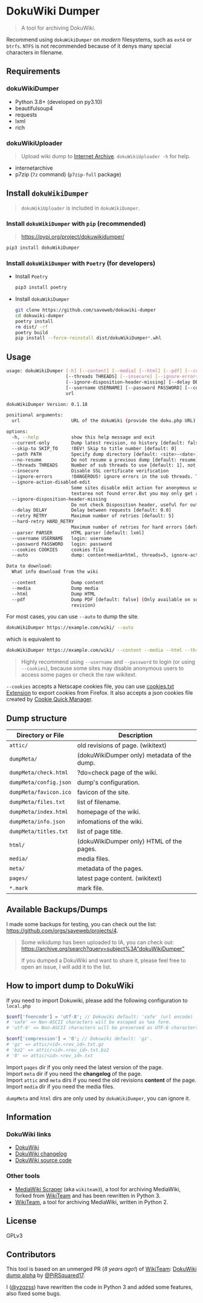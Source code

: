 # DokuWiki Dumper

> A tool for archiving DokuWiki.

Recommend using `dokuWikiDumper` on _modern_ filesystems, such as `ext4` or `btrfs`. `NTFS` is not recommended because of it denys many special characters in filename.

## Requirements

### dokuWikiDumper

- Python 3.8+ (developed on py3.10)
- beautifulsoup4
- requests
- lxml
- rich

### dokuWikiUploader

> Upload wiki dump to [Internet Archive](https://archive.org/).
> `dokuWikiUploader -h` for help.

- internetarchive
- p7zip (`7z` command) (`p7zip-full` package)

## Install `dokuWikiDumper`

> `dokuWikiUploader` is included in `dokuWikiDumper`.

### Install `dokuWikiDumper` with `pip` (recommended)

> <https://pypi.org/project/dokuwikidumper/>

```bash
pip3 install dokuWikiDumper
```

### Install `dokuWikiDumper` with `Poetry` (for developers)

- Install `Poetry`

    ```bash
    pip3 install poetry
    ```

- Install `dokuWikiDumper`

    ```bash
    git clone https://github.com/saveweb/dokuwiki-dumper
    cd dokuwiki-dumper
    poetry install
    rm dist/ -rf
    poetry build
    pip install --force-reinstall dist/dokuWikiDumper*.whl
    ```

## Usage

```bash
usage: dokuWikiDumper [-h] [--content] [--media] [--html] [--pdf] [--current-only] [--skip-to SKIP_TO] [--path PATH] [--no-resume]
                      [--threads THREADS] [--insecure] [--ignore-errors] [--ignore-action-disabled-edit]
                      [--ignore-disposition-header-missing] [--delay DELAY] [--retry RETRY] [--hard-retry HARD_RETRY] [--parser PARSER]
                      [--username USERNAME] [--password PASSWORD] [--cookies COOKIES] [--auto]
                      url

dokuWikiDumper Version: 0.1.18

positional arguments:
  url                   URL of the dokuWiki (provide the doku.php URL)

options:
  -h, --help            show this help message and exit
  --current-only        Dump latest revision, no history [default: false]
  --skip-to SKIP_TO     !DEV! Skip to title number [default: 0]
  --path PATH           Specify dump directory [default: <site>-<date>]
  --no-resume           Do not resume a previous dump [default: resume]
  --threads THREADS     Number of sub threads to use [default: 1], not recommended to set > 5
  --insecure            Disable SSL certificate verification
  --ignore-errors       !DANGEROUS! ignore errors in the sub threads. This may cause incomplete dumps.
  --ignore-action-disabled-edit
                        Some sites disable edit action for anonymous users and some core pages. This option will ignore this error and
                        textarea not found error.But you may only get a partial dump. (only works with --content)
  --ignore-disposition-header-missing
                        Do not check Disposition header, useful for outdated (<2014) DokuWiki versions [default: False]
  --delay DELAY         Delay between requests [default: 0.0]
  --retry RETRY         Maximum number of retries [default: 5]
  --hard-retry HARD_RETRY
                        Maximum number of retries for hard errors [default: 3]
  --parser PARSER       HTML parser [default: lxml]
  --username USERNAME   login: username
  --password PASSWORD   login: password
  --cookies COOKIES     cookies file
  --auto                dump: content+media+html, threads=5, ignore-action-disable-edit. (threads is overridable)

Data to download:
  What info download from the wiki

  --content             Dump content
  --media               Dump media
  --html                Dump HTML
  --pdf                 Dump PDF [default: false] (Only available on some wikis with the PDF export plugin) (Only dumps the latest PDF
                        revision)
```

For most cases, you can use `--auto` to dump the site.

```bash
dokuWikiDumper https://example.com/wiki/ --auto
```

which is equivalent to

```bash
dokuWikiDumper https://example.com/wiki/ --content --media --html --threads 5 --ignore-action-disabled-edit
```

> Highly recommend using `--username` and `--password` to login (or using `--cookies`), because some sites may disable anonymous users to access some pages or check the raw wikitext.

`--cookies` accepts a Netscape cookies file, you can use [cookies.txt Extension](https://addons.mozilla.org/en-US/firefox/addon/cookies-txt/) to export cookies from Firefox. It also accepts a json cookies file created by [Cookie Quick Manager](https://addons.mozilla.org/en-US/firefox/addon/cookie-quick-manager/).

## Dump structure

<!-- Dump structure -->
| Directory or File       | Description                                 |
|-----------              |-------------                                |
| `attic/`                | old revisions of page. (wikitext)           |
| `dumpMeta/`             | (dokuWikiDumper only) metadata of the dump. |
| `dumpMeta/check.html`   | ?do=check page of the wiki.                 |
| `dumpMeta/config.json`  | dump's configuration.                       |
| `dumpMeta/favicon.ico`  | favicon of the site.                        |
| `dumpMeta/files.txt`    | list of filename.                           |
| `dumpMeta/index.html`   | homepage of the wiki.                       |
| `dumpMeta/info.json`    | infomations of the wiki.                    |
| `dumpMeta/titles.txt`   | list of page title.                         |
| `html/`                 | (dokuWikiDumper only) HTML of the pages.    |
| `media/`                | media files.                                |
| `meta/`                 | metadata of the pages.                      |
| `pages/`                | latest page content. (wikitext)             |
| `*.mark`                | mark file.                                  |
<!-- /Dump structure -->

## Available Backups/Dumps

I made some backups for testing, you can check out the list: <https://github.com/orgs/saveweb/projects/4>.

> Some wikidump has been uploaded to IA, you can check out: <https://archive.org/search?query=subject%3A"dokuWikiDumper">
>
> If you dumped a DokuWiki and want to share it, please feel free to open an issue, I will add it to the list.

## How to import dump to DokuWiki

If you need to import Dokuwiki, please add the following configuration to `local.php`

```php
$conf['fnencode'] = 'utf-8'; // Dokuwiki default: 'safe' (url encode)
# 'safe' => Non-ASCII characters will be escaped as %xx form.
# 'utf-8' => Non-ASCII characters will be preserved as UTF-8 characters.

$conf['compression'] = '0'; // Dokuwiki default: 'gz'.
# 'gz' => attic/<id>.<rev_id>.txt.gz
# 'bz2' => attic/<id>.<rev_id>.txt.bz2
# '0' => attic/<id>.<rev_id>.txt
```

Import `pages` dir if you only need the latest version of the page.  
Import `meta` dir if you need the **changelog** of the page.  
Import `attic` and `meta` dirs if you need the old revisions **content** of the page.  
Import `media` dir if you need the media files.

`dumpMeta` and `html` dirs are only used by `dokuWikiDumper`, you can ignore it.

## Information

### DokuWiki links

- [DokuWiki](https://www.dokuwiki.org/)
- [DokuWiki changelog](https://www.dokuwiki.org/changelog)
- [DokuWiki source code](https://github.com/splitbrain/dokuwiki)

### Other tools

- [MediaWiki Scraper](https://github.com/mediawiki-client-tools/mediawiki-scraper) (aka `wikiteam3`), a tool for archiving MediaWiki, forked from [WikiTeam](https://github.com/wikiteam/wikiteam/) and has been rewritten in Python 3.
- [WikiTeam](https://github.com/wikiteam/wikiteam/), a tool for archiving MediaWiki, written in Python 2.

## License

GPLv3

## Contributors

This tool is based on an unmerged PR (_8 years ago!_) of [WikiTeam](https://github.com/WikiTeam/wikiteam/): [DokuWiki dump alpha](https://github.com/WikiTeam/wikiteam/pull/243) by [@PiRSquared17](https://github.com/PiRSquared17).

I ([@yzqzss](https://github.com/yzqzss)) have rewritten the code in Python 3 and added some features, also fixed some bugs.
